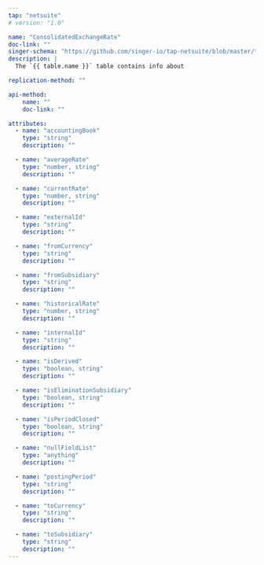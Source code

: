 ```yaml
---
tap: "netsuite"
# version: "1.0"

name: "ConsolidatedExchangeRate"
doc-link: ""
singer-schema: "https://github.com/singer-io/tap-netsuite/blob/master/tap_netsuite/schemas/ConsolidatedExchangeRate.json"
description: |
  The `{{ table.name }}` table contains info about 

replication-method: ""

api-method:
    name: ""
    doc-link: ""

attributes:
  - name: "accountingBook"
    type: "string"
    description: ""

  - name: "averageRate"
    type: "number, string"
    description: ""

  - name: "currentRate"
    type: "number, string"
    description: ""

  - name: "externalId"
    type: "string"
    description: ""

  - name: "fromCurrency"
    type: "string"
    description: ""

  - name: "fromSubsidiary"
    type: "string"
    description: ""

  - name: "historicalRate"
    type: "number, string"
    description: ""

  - name: "internalId"
    type: "string"
    description: ""

  - name: "isDerived"
    type: "boolean, string"
    description: ""

  - name: "isEliminationSubsidiary"
    type: "boolean, string"
    description: ""

  - name: "isPeriodClosed"
    type: "boolean, string"
    description: ""

  - name: "nullFieldList"
    type: "anything"
    description: ""

  - name: "postingPeriod"
    type: "string"
    description: ""

  - name: "toCurrency"
    type: "string"
    description: ""

  - name: "toSubsidiary"
    type: "string"
    description: ""
---
```

